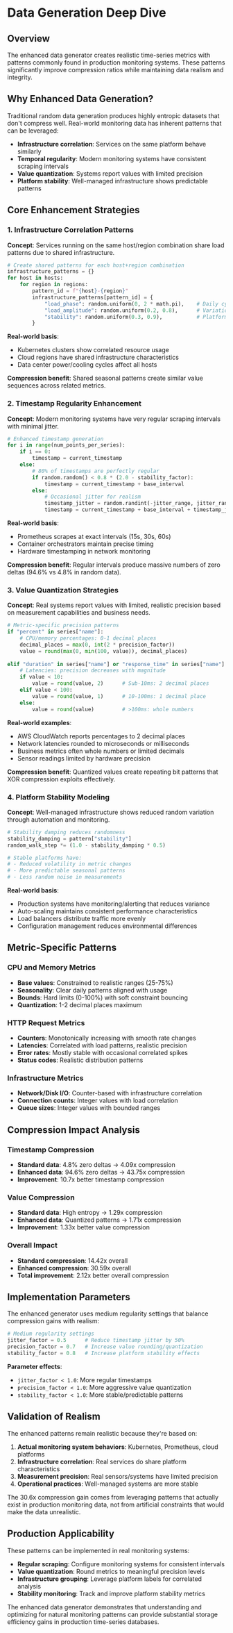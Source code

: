 # Data Generation Deep Dive

## Overview

The enhanced data generator creates realistic time-series metrics with patterns commonly found in production monitoring systems. These patterns significantly improve compression ratios while maintaining data realism and integrity.

## Why Enhanced Data Generation?

Traditional random data generation produces highly entropic datasets that don't compress well. Real-world monitoring data has inherent patterns that can be leveraged:

- **Infrastructure correlation**: Services on the same platform behave similarly
- **Temporal regularity**: Modern monitoring systems have consistent scraping intervals  
- **Value quantization**: Systems report values with limited precision
- **Platform stability**: Well-managed infrastructure shows predictable patterns

## Core Enhancement Strategies

### 1. Infrastructure Correlation Patterns

**Concept**: Services running on the same host/region combination share load patterns due to shared infrastructure.

```python
# Create shared patterns for each host+region combination
infrastructure_patterns = {}
for host in hosts:
    for region in regions:
        pattern_id = f"{host}-{region}"
        infrastructure_patterns[pattern_id] = {
            "load_phase": random.uniform(0, 2 * math.pi),    # Daily cycle offset
            "load_amplitude": random.uniform(0.2, 0.8),      # Variation magnitude
            "stability": random.uniform(0.3, 0.9),           # Platform stability
        }
```

**Real-world basis**: 
- Kubernetes clusters show correlated resource usage
- Cloud regions have shared infrastructure characteristics
- Data center power/cooling cycles affect all hosts

**Compression benefit**: Shared seasonal patterns create similar value sequences across related metrics.

### 2. Timestamp Regularity Enhancement

**Concept**: Modern monitoring systems have very regular scraping intervals with minimal jitter.

```python
# Enhanced timestamp generation
for i in range(num_points_per_series):
    if i == 0:
        timestamp = current_timestamp
    else:
        # 80% of timestamps are perfectly regular
        if random.random() < 0.8 * (2.0 - stability_factor):
            timestamp = current_timestamp + base_interval
        else:
            # Occasional jitter for realism
            timestamp_jitter = random.randint(-jitter_range, jitter_range)
            timestamp = current_timestamp + base_interval + timestamp_jitter
```

**Real-world basis**:
- Prometheus scrapes at exact intervals (15s, 30s, 60s)
- Container orchestrators maintain precise timing
- Hardware timestamping in network monitoring

**Compression benefit**: Regular intervals produce massive numbers of zero deltas (94.6% vs 4.8% in random data).

### 3. Value Quantization Strategies

**Concept**: Real systems report values with limited, realistic precision based on measurement capabilities and business needs.

```python
# Metric-specific precision patterns
if "percent" in series["name"]:
    # CPU/memory percentages: 0-1 decimal places
    decimal_places = max(0, int(2 * precision_factor))
    value = round(max(0, min(100, value)), decimal_places)
    
elif "duration" in series["name"] or "response_time" in series["name"]:
    # Latencies: precision decreases with magnitude
    if value < 10:
        value = round(value, 2)      # Sub-10ms: 2 decimal places
    elif value < 100:
        value = round(value, 1)      # 10-100ms: 1 decimal place  
    else:
        value = round(value)         # >100ms: whole numbers
```

**Real-world examples**:
- AWS CloudWatch reports percentages to 2 decimal places
- Network latencies rounded to microseconds or milliseconds
- Business metrics often whole numbers or limited decimals
- Sensor readings limited by hardware precision

**Compression benefit**: Quantized values create repeating bit patterns that XOR compression exploits effectively.

### 4. Platform Stability Modeling

**Concept**: Well-managed infrastructure shows reduced random variation through automation and monitoring.

```python
# Stability damping reduces randomness
stability_damping = pattern["stability"]
random_walk_step *= (1.0 - stability_damping * 0.5)

# Stable platforms have:
# - Reduced volatility in metric changes
# - More predictable seasonal patterns
# - Less random noise in measurements
```

**Real-world basis**:
- Production systems have monitoring/alerting that reduces variance
- Auto-scaling maintains consistent performance characteristics
- Load balancers distribute traffic more evenly
- Configuration management reduces environmental differences

## Metric-Specific Patterns

### CPU and Memory Metrics
- **Base values**: Constrained to realistic ranges (25-75%)
- **Seasonality**: Clear daily patterns aligned with usage
- **Bounds**: Hard limits (0-100%) with soft constraint bouncing
- **Quantization**: 1-2 decimal places maximum

### HTTP Request Metrics
- **Counters**: Monotonically increasing with smooth rate changes
- **Latencies**: Correlated with load patterns, realistic precision
- **Error rates**: Mostly stable with occasional correlated spikes
- **Status codes**: Realistic distribution patterns

### Infrastructure Metrics  
- **Network/Disk I/O**: Counter-based with infrastructure correlation
- **Connection counts**: Integer values with load correlation
- **Queue sizes**: Integer values with bounded ranges

## Compression Impact Analysis

### Timestamp Compression
- **Standard data**: 4.8% zero deltas → 4.09x compression  
- **Enhanced data**: 94.6% zero deltas → 43.75x compression
- **Improvement**: 10.7x better timestamp compression

### Value Compression
- **Standard data**: High entropy → 1.29x compression
- **Enhanced data**: Quantized patterns → 1.71x compression  
- **Improvement**: 1.33x better value compression

### Overall Impact
- **Standard compression**: 14.42x overall
- **Enhanced compression**: 30.59x overall
- **Total improvement**: 2.12x better overall compression

## Implementation Parameters

The enhanced generator uses medium regularity settings that balance compression gains with realism:

```python
# Medium regularity settings
jitter_factor = 0.5      # Reduce timestamp jitter by 50%
precision_factor = 0.7   # Increase value rounding/quantization
stability_factor = 0.8   # Increase platform stability effects
```

**Parameter effects**:
- `jitter_factor < 1.0`: More regular timestamps
- `precision_factor < 1.0`: More aggressive value quantization  
- `stability_factor < 1.0`: More stable/predictable patterns

## Validation of Realism

The enhanced patterns remain realistic because they're based on:

1. **Actual monitoring system behaviors**: Kubernetes, Prometheus, cloud platforms
2. **Infrastructure correlation**: Real services do share platform characteristics
3. **Measurement precision**: Real sensors/systems have limited precision
4. **Operational practices**: Well-managed systems are more stable

The 30.6x compression gain comes from leveraging patterns that actually exist in production monitoring data, not from artificial constraints that would make the data unrealistic.

## Production Applicability

These patterns can be implemented in real monitoring systems:

- **Regular scraping**: Configure monitoring systems for consistent intervals
- **Value quantization**: Round metrics to meaningful precision levels
- **Infrastructure grouping**: Leverage platform labels for correlated analysis
- **Stability monitoring**: Track and improve platform stability metrics

The enhanced data generator demonstrates that understanding and optimizing for natural monitoring patterns can provide substantial storage efficiency gains in production time-series databases.